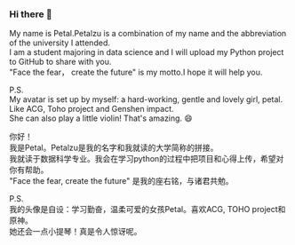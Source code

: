 ### Hi there 👋  
My name is Petal.Petalzu is a combination of my name and the abbreviation of the university I attended.  
I am a student majoring in data science and I will upload my Python project to GitHub to share with you.  
"Face the fear， create the future" is my motto.I hope it will help you.  

P.S.  
My avatar is set up by myself: a hard-working, gentle and lovely girl, petal. Like ACG, Toho project and Genshen impact.  
She can also play a little violin! That's amazing. 😄  

你好！  
我是Petal。Petalzu是我的名字和我就读的大学简称的拼接。  
我就读于数据科学专业。我会在学习python的过程中把项目和心得上传，希望对你有帮助。  
"Face the fear, create the future" 是我的座右铭，与诸君共勉。  

P.S.  
我的头像是自设：学习勤奋，温柔可爱的女孩Petal。喜欢ACG, TOHO project和原神。  
她还会一点小提琴！真是令人惊讶呢。  


<!--
**Petalzu/Petalzu** is a ✨ _special_ ✨ repository because its `README.md` (this file) appears on your GitHub profile.

Here are some ideas to get you started:

- 🔭 I’m currently working on ...
- 🌱 I’m currently learning ...
- 👯 I’m looking to collaborate on ...
- 🤔 I’m looking for help with ...
- 💬 Ask me about ...
- 📫 How to reach me: ...
- 😄 Pronouns: ...
- ⚡ Fun fact: ...
-->
